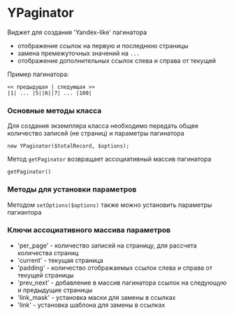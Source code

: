 YPaginator
==========

Виджет для создания 'Yandex-like' пагинатора

* отображение ссылок на первую и последнюю страницы
* замена премежуточных значений на `...`
* отображение дополнительных ссылок слева и справа от текущей

Пример пагинатора:

    << предыдущая | следующая >>
    |1| ... |5||6||7| ... |100|

### Основные методы класса

Для создания экземпляра класса необходимо передать общее количество записей (не страниц) и параметры пагинатора

    new YPaginator($totalRecord, $options);

Метод `getPaginator` возвращает ассоциативный массив пагинатора

    getPaginator()

### Методы для установки параметров

Методом `setOptions($options)` также можно установить параметры пагиантора

### Ключи ассоциативного массива параметров

* 'per_page' - количество записей на страницу, для рассчета количества страниц
* 'current' - текущая страница
* 'padding' - количество отображаемых ссылок слева и справа от текущей страницы
* 'prev_next' - добавление в массив пагинатора ссылок на следующую и предыдущие страницы
* 'link_mask' - установка маски для замены в ссылках
* 'link' - установка шаблона для замены в ссылках
